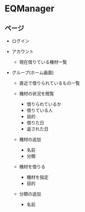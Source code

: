 # EQManager



## ページ

- ログイン

- アカウント

  - 現在借りている機材一覧

- グループ(ホーム画面)

  - 直近で借りられているもの一覧

  - 機材の状況を閲覧
    - 借りられているか
    - 借りている人
    - 目的
    - 借りた日
    - 返された日
  - 機材の追加
    - 名前
    - 分類
  - 機材を借りる
    - 機材を指定
    - 目的
  - 分類の追加
    - 名前

